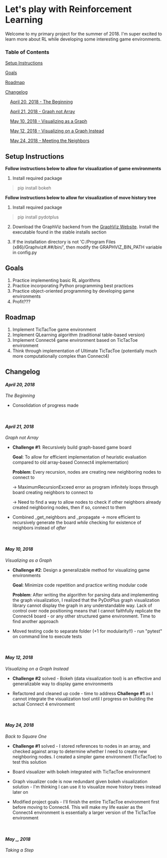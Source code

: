 # Let's play with Reinforcement Learning

Welcome to my primary project for the summer of 2018. I'm super excited to learn more about RL while developing some interesting game environments.

### Table of Contents
[Setup Instructions](#setup-instructions)

[Goals](#goals)

[Roadmap](#roadmap)

[Changelog](#changelog)

&nbsp;&nbsp;&nbsp;&nbsp;[April 20, 2018 - The Beginning](#april-20-2018)

&nbsp;&nbsp;&nbsp;&nbsp;[April 21, 2018 - Graph not Array](#april-21-2018)

&nbsp;&nbsp;&nbsp;&nbsp;[May 10, 2018 - Visualizing as a Graph](#may-10-2018)

&nbsp;&nbsp;&nbsp;&nbsp;[May 12, 2018 - Visualizing on a Graph Instead](#may-12-2018)

&nbsp;&nbsp;&nbsp;&nbsp;[May 24, 2018 - Meeting the Neighbors](#may-24-2018)


## Setup Instructions
**Follow instructions below to allow for visualization of game environments**
1. Install required package
> pip install bokeh

**Follow instructions below to allow for visualization of move history tree**
1. Install required package

> pip install pydotplus

2. Download the GraphViz backend from the [GraphViz Website](https://graphviz.gitlab.io/download/). Install the executable found in the stable installs section

3. If the installation directory is not 'C:/Program Files (x86)/Graphviz#.##/bin/', then modify the GRAPHVIZ_BIN_PATH variable in config.py

## Goals
1. Practice implementing basic RL algorithms
2. Practice incorporating Python programming best practices
3. Practice object-oriented programming by developing game environments
4. Profit???

## Roadmap
1. Implement TicTacToe game environment
2. Implement QLearning algorithm (traditional table-based version)
3. Implement Connect4 game environment based on TicTacToe environment
4. Think through implementation of Ultimate TicTacToe (potentially much more computationally complex than Connect4)

## Changelog
#### *April 20, 2018*
*The Beginning*
* Consolidation of progress made

<br>

#### *April 21, 2018*
*Graph not Array*
* **Challenge #1**: Recursively build graph-based game board
    
    **Goal**: To allow for efficient implementation of heuristic evaluation compared to old array-based Connect4 implementation)

    **Problem**: Every recursion, nodes are creating new neighboring nodes to connect to

    &rarr; MaximumRecursionExceed error as program infinitely loops through board creating neighbors to connect to

    &rarr; Need to find a way to allow nodes to check if other neighbors already created neighboring nodes, then if so, connect to them

* Combined _get_neighbors and _propagate &rarr; more efficient to recursively generate the board *while* checking for existence of neighbors instead of *after*

<br>

#### *May 10, 2018*
*Visualizing as a Graph*
* **Challenge #2**: Design a generalizable method for visualizing game environments 

    **Goal**: Minimize code repetition and practice writing modular code
    
    **Problem**: After writing the algorithm for parsing data and implementing the graph visualization, I realized that the PyDotPlus graph visualization library  cannot display the graph in any understandable way. Lack of control over node positioning means that I cannot faithfully replicate the Connect4 board - or any other structured game environment. Time to find another approach
    
* Moved testing code to separate folder (+1 for modularity!!) - run "pytest" on command line to execute tests

<br>

#### *May 12, 2018*
*Visualizing on a Graph Instead*
* **Challenge #2** solved - Bokeh (data visualization tool) is an effective and generalizable way to display game environments
    
* Refactored and cleaned up code - time to address **Challenge #1** as I cannot integrate the visualization tool until I progress on building the actual Connect 4 environment

<br>

#### *May 24, 2018*
*Back to Square One*

* **Challenge #1** solved - I stored references to nodes in an array, and checked against array to determine whether I need to create new neighboring nodes. I created a simpler game environment (TicTacToe) to test this solution

* Board visualizer with bokeh integrated with TicTacToe environment

* Graph visualizer code is now redundant given bokeh visualization solution - I'm thinking I can use it to visualize move history trees instead later on

* Modified project goals - I'll finish the entire TicTacToe environment first before moving to Connect4. This will make my life easier as the Connect4 environment is essentially a larger version of the TicTacToe environment

<br>

#### *May _, 2018*
*Taking a Step*

